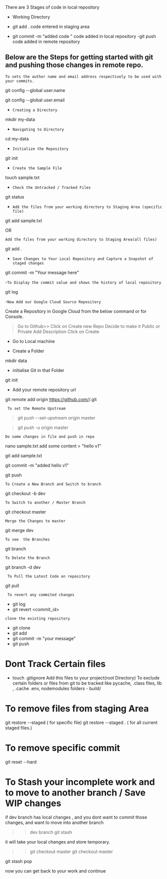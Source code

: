 There are 3 Stages of code in local repository

- Working Directory

- git add .
code entered in staging area
- git commit -m "added code "
code added in local repository
-git push 
code added in remote repository

## Below are the Steps for getting started with git and pushing those changes in remote repo.

`To sets the author name and email address respectively to be used with your commits.`

git config --global user.name <username>

git config --global user.email <email>

- `Creating a Directory`
 
mkdir my-data

- `Navigating to Directory`
 
cd   my-data

- `Initialize the Repository`
 
git init

- `Create the Sample File`
 
touch sample.txt

- `Check the Untracked / Tracked Files`
 
git status

- `Add the files from your working directory to Staging Area (specific file)`
 
git add sample.txt

OR 

`Add the files from your working directory to Staging Area(all files)`
 
git add .

- `Save Changes to Your Local Repository and Capture a Snapshot of staged changes`
 
git commit -m "Your message here"

-`To Display the commit value and shows the history of local repository`
 
git log

-`Now Add our Google Cloud Source Repository`
 
Create a Repository in Google Cloud from the below command or for Console.

> Go to Github>> Click on Create new  Repo
> Decide to make it Public or Private
> Add Description
> Click on Create

- Go to Local machine

- Create a Folder

 mkdir data

- initialise Git in that Folder

 git init

- Add your remote repository url

git remote add origin https://github.com/<your username>/<your repo name>.git


` To set the Remote Upstream`
 
> git push --set-upstream origin master

> git push -u origin master
 
`Do some changes in file and push in repo`
 
nano sample.txt
add some content > "hello v1"

git add sample.txt
 
git commit -m "added hello v1"
 
git push

`To Create a New Branch and Switch to branch`
 
git checkout -b dev

`To Switch to another / Master Branch`
 
git checkout master

` Merge the Changes to master `
 
git merge dev

` To see  the Branches `
 
git branch

` To Delete the Branch `
 
git branch -d dev

` To Pull the Latest Code on repository`
 
git pull

` To revert any commited changes`
 
- git log
- git revert <commit_id>

`clone the existing repository`
 
- git clone  <your remote repo name>
- git add 
- git commit -m "your message"
- git push 


# Dont Track Certain files
- touch .gitignore
Add this files to your project(root Directory)
To exclude certain folders or files from git to be tracked 
like pycache, .class files, lib , .cache .env, nodemodules
folders - build/

# To remove files from staging Area
git restore --staged <filename>   ( for specific file)
git restore --staged .            ( for all current staged files.)

# To remove specific commit 
git reset --hard 

# To Stash your incomplete work and to move to another branch / Save WIP changes
if dev branch has  local changes , and you dont want to commit those changes, and want to move into another branch
>>dev branch
git stash

it will take your local changes and store temporary.

>> git checkout master
>> git checkout master

git stash pop

now you can get back to your work and continue

